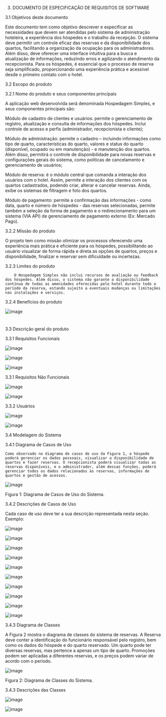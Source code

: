 3. DOCUMENTO DE ESPECIFICAÇÃO DE REQUISITOS DE SOFTWARE 

 

3.1 Objetivos deste documento 

Este documento tem como objetivo descrever e especificar as necessidades que devem ser atendidas pelo sistema de administração hoteleira, a experiência dos hóspedes e o trabalho da recepção. O sistema deve permitir um controle eficaz das reservas e da disponibilidade dos quartos, facilitando a organização da ocupação para os administradores. Além disso, deve oferecer uma interface intuitiva para a busca e atualização de informações, reduzindo erros e agilizando o atendimento da recepcionista. Para os hóspedes, é essencial que o processo de reserva seja simplificado, proporcionando uma experiência prática e acessível desde o primeiro contato com o hotel. 

 

3.2 Escopo do produto 

 

3.2.1 Nome do produto e seus componentes principais 

A aplicação web desenvolvida será denominada Hospedagem Simples, e seus componentes principais são: 

Módulo de cadastro de clientes e usuários: permite o gerenciamento de registro, atualização e consulta de informações dos hóspedes. Inclui controle de acesso e perfis (administrador, recepcionista e cliente); 

Módulo de administração: permite o cadastro – incluindo informações como tipo de quarto, características do quarto, valores e status do quarto (disponível, ocupado ou em manutenção) - e manutenção dos quartos. Além disso, permitirá o controle de disponibilidade para novas reservas e configurações gerais do sistema, como políticas de cancelamento e gerenciamento de usuários; 

Módulo de reserva: é o módulo central que comanda a interação dos usuários com o hotel. Assim, permite a interação dos clientes com os quartos cadastrados, podendo criar, alterar e cancelar reservas. Ainda, exibe os sistemas de filtragem e foto dos quartos. 

Módulo de pagamento: permite a confirmação das informações - como data, quarto e número de hóspedes - das reservas selecionadas, permite também a seleção da forma de pagamento e o redirecionamento para um sistema (VIA API) de gerenciamento de pagamento externo (Ex: Mercado Pago). 

 

3.2.2 Missão do produto 

O projeto tem como missão otimizar os processos oferecendo uma experiência mais prática e eficiente para os hóspedes, possibilitando ao usuário visualizar de forma rápida e direta as opções de quartos, preços e disponibilidade, finalizar e reservar sem dificuldade ou incertezas. 

 

3.2.3 Limites do produto 

        O Hospedagem Simples não inclui recursos de avaliação ou feedback dos hóspedes. Além disso, o sistema não garante a disponibilidade contínua de todas as amenidades oferecidas pelo hotel durante todo o período da reserva, estando sujeito a eventuais mudanças ou limitações nas instalações e serviços. 

3.2.4 Benefícios do produto 

 ![image](https://github.com/user-attachments/assets/cb9fc422-5b3a-4348-80b2-6d3f2cb2c3b9)


# 



 

 

3.3 Descrição geral do produto 

 

3.3.1 Requisitos Funcionais 

 ![image](https://github.com/user-attachments/assets/f6671453-505a-4220-a9d7-201e9519fb42)


 
![image](https://github.com/user-attachments/assets/26b0f6b8-514d-4ca7-9878-7fb47db7795f)



![image](https://github.com/user-attachments/assets/0e8b8571-9312-4cd8-a27d-fa96c3f8b955)



 

3.3.1 Requisitos Não Funcionais 

 
![image](https://github.com/user-attachments/assets/c253cc69-c777-4f30-b85a-46d20bc2e02c)


![image](https://github.com/user-attachments/assets/e0054303-ab47-44ff-bc11-42106282839a)




 

3.3.2 Usuários  

 ![image](https://github.com/user-attachments/assets/8e0c89ca-fd11-49ec-9449-01b55346c8a5)



![image](https://github.com/user-attachments/assets/a80c7d84-3722-4538-a9d8-7f069587feff)


 

3.4 Modelagem do Sistema 

 

3.4.1 Diagrama de Casos de Uso 

    Como observado no diagrama de casos de uso da Figura 1, o hóspede poderá gerenciar os dados pessoais, visualizar a disponibilidade de quartos e fazer reservas. O recepcionista poderá visualizar todas as reservas disponíveis, e o administrador, além dessas funções, poderá gerenciar todos os dados relacionados às reservas, informações de quartos e gestão de acessos. 

 

![image](https://github.com/user-attachments/assets/a115ac23-247a-40ff-902c-cef020bbd2f5)


Figura 1: Diagrama de Casos de Uso do Sistema. 

3.4.2 Descrições de Casos de Uso 

 

Cada caso de uso deve ter a sua descrição representada nesta seção. Exemplo: 

 ![image](https://github.com/user-attachments/assets/235c7a99-0b94-4edf-878a-f33d4c723780)



![image](https://github.com/user-attachments/assets/f5d40c1c-1952-491d-99ef-9acdce66a468)



![image](https://github.com/user-attachments/assets/ecea42e8-27a3-4e97-820c-90f39e96a1f4)



![image](https://github.com/user-attachments/assets/08469361-e87c-48de-932f-cd127c7d7521)



![image](https://github.com/user-attachments/assets/27c1875f-42d2-4b7f-94f2-c65b6ca39dd4)



![image](https://github.com/user-attachments/assets/6d813d50-9380-4894-bfbb-cb3a8f5ef989)



![image](https://github.com/user-attachments/assets/ff6505c8-875e-4268-857d-065ede19bb88)



![image](https://github.com/user-attachments/assets/097bb0ee-1fde-4916-8db1-5d9b9c2b552e)



![image](https://github.com/user-attachments/assets/d5b736d0-fd54-4e05-a4c7-17802ae81c36)



![image](https://github.com/user-attachments/assets/a4b377c2-49fb-455f-a400-4d44ff41e281)



3.4.3 Diagrama de Classes  

   A Figura 2 mostra o diagrama de classes do sistema de reservas. A Reserva deve conter a identificação do funcionário responsável pelo registro, bem como os dados do hóspede e do quarto reservado. Um quarto pode ter diversas reservas, mas pertence a apenas um tipo de quarto. Promoções podem ser aplicadas a diferentes reservas, e os preços podem variar de acordo com o período.


   ![image](https://github.com/user-attachments/assets/0c2fbcb9-1d9a-41f0-bdff-028cc8511f0d)


Figura 2: Diagrama de Classes do Sistema. 

3.4.3 Descrições das Classes  

![image](https://github.com/user-attachments/assets/70fa6ae1-16e7-454a-bc03-fc725db61722)



![image](https://github.com/user-attachments/assets/159c1fd9-ce5d-47d9-9a8a-fd9bddb2205f)
